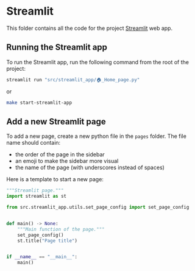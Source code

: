 # Streamlit

This folder contains all the code for the project [Streamlit](https://streamlit.io/) web app.

## Running the Streamlit app

To run the Streamlit app, run the following command from the root of the project:
```bash
streamlit run "src/streamlit_app/🏠_Home_page.py"
```
or
```bash
make start-streamlit-app
```

## Add a new Streamlit page

To add a new page, create a new python file in the `pages` folder.
The file name should contain:
- the order of the page in the sidebar
- an emoji to make the sidebar more visual
- the name of the page (with underscores instead of spaces)

Here is a template to start a new page:

```python
"""Streamlit page."""
import streamlit as st

from src.streamlit_app.utils.set_page_config import set_page_config


def main() -> None:
    """Main function of the page."""
    set_page_config()
    st.title("Page title")


if __name__ == "__main__":
    main()
```
